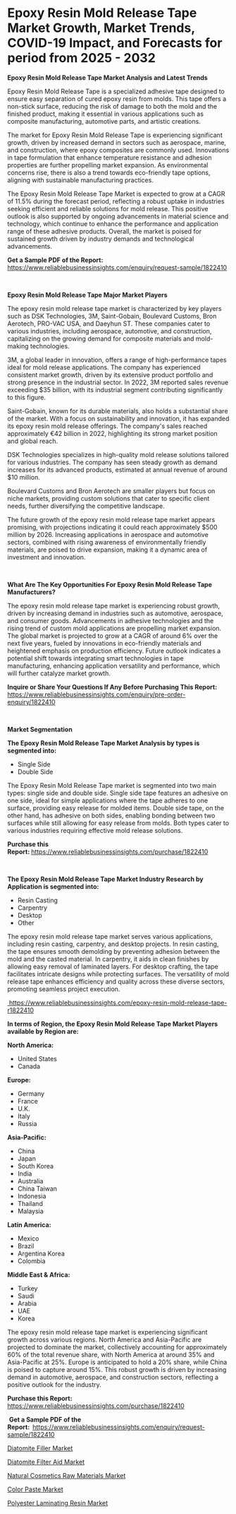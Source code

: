<p><h1>Epoxy Resin Mold Release Tape Market Growth, Market Trends, COVID-19 Impact, and Forecasts for period from 2025 - 2032</h1></p><p><strong>Epoxy Resin Mold Release Tape Market Analysis and Latest Trends</strong></p>
<p><p>Epoxy Resin Mold Release Tape is a specialized adhesive tape designed to ensure easy separation of cured epoxy resin from molds. This tape offers a non-stick surface, reducing the risk of damage to both the mold and the finished product, making it essential in various applications such as composite manufacturing, automotive parts, and artistic creations.</p><p>The market for Epoxy Resin Mold Release Tape is experiencing significant growth, driven by increased demand in sectors such as aerospace, marine, and construction, where epoxy composites are commonly used. Innovations in tape formulation that enhance temperature resistance and adhesion properties are further propelling market expansion. As environmental concerns rise, there is also a trend towards eco-friendly tape options, aligning with sustainable manufacturing practices.</p><p>The Epoxy Resin Mold Release Tape Market is expected to grow at a CAGR of 11.5% during the forecast period, reflecting a robust uptake in industries seeking efficient and reliable solutions for mold release. This positive outlook is also supported by ongoing advancements in material science and technology, which continue to enhance the performance and application range of these adhesive products. Overall, the market is poised for sustained growth driven by industry demands and technological advancements.</p></p>
<p><strong>Get a Sample PDF of the Report:&nbsp;</strong> <a href="https://www.reliablebusinessinsights.com/enquiry/request-sample/1822410?utm_campaign=60&utm_medium=2&utm_source=Github&utm_content=ia&utm_term=01042025&utm_id=epoxy-resin-mold-release-tape">https://www.reliablebusinessinsights.com/enquiry/request-sample/1822410</a></p>
<p>&nbsp;</p>
<p><strong>Epoxy Resin Mold Release Tape Major Market Players</strong></p>
<p><p>The epoxy resin mold release tape market is characterized by key players such as DSK Technologies, 3M, Saint-Gobain, Boulevard Customs, Bron Aerotech, PRO-VAC USA, and Daeyhun ST. These companies cater to various industries, including aerospace, automotive, and construction, capitalizing on the growing demand for composite materials and mold-making technologies.</p><p>3M, a global leader in innovation, offers a range of high-performance tapes ideal for mold release applications. The company has experienced consistent market growth, driven by its extensive product portfolio and strong presence in the industrial sector. In 2022, 3M reported sales revenue exceeding $35 billion, with its industrial segment contributing significantly to this figure. </p><p>Saint-Gobain, known for its durable materials, also holds a substantial share of the market. With a focus on sustainability and innovation, it has expanded its epoxy resin mold release offerings. The company's sales reached approximately €42 billion in 2022, highlighting its strong market position and global reach.</p><p>DSK Technologies specializes in high-quality mold release solutions tailored for various industries. The company has seen steady growth as demand increases for its advanced products, estimated at annual revenue of around $10 million.</p><p>Boulevard Customs and Bron Aerotech are smaller players but focus on niche markets, providing custom solutions that cater to specific client needs, further diversifying the competitive landscape.</p><p>The future growth of the epoxy resin mold release tape market appears promising, with projections indicating it could reach approximately $500 million by 2026. Increasing applications in aerospace and automotive sectors, combined with rising awareness of environmentally friendly materials, are poised to drive expansion, making it a dynamic area of investment and innovation.</p></p>
<p>&nbsp;</p>
<p><strong>What Are The Key Opportunities For Epoxy Resin Mold Release Tape Manufacturers?</strong></p>
<p><p>The epoxy resin mold release tape market is experiencing robust growth, driven by increasing demand in industries such as automotive, aerospace, and consumer goods. Advancements in adhesive technologies and the rising trend of custom mold applications are propelling market expansion. The global market is projected to grow at a CAGR of around 6% over the next five years, fueled by innovations in eco-friendly materials and heightened emphasis on production efficiency. Future outlook indicates a potential shift towards integrating smart technologies in tape manufacturing, enhancing application versatility and performance, which will further catalyze market growth.</p></p>
<p><strong>Inquire or Share Your Questions If Any Before Purchasing This Report:</strong> <a href="https://www.reliablebusinessinsights.com/enquiry/pre-order-enquiry/1822410?utm_campaign=60&utm_medium=2&utm_source=Github&utm_content=ia&utm_term=01042025&utm_id=epoxy-resin-mold-release-tape">https://www.reliablebusinessinsights.com/enquiry/pre-order-enquiry/1822410</a></p>
<p>&nbsp;</p>
<p><strong>Market Segmentation</strong></p>
<p><strong>The Epoxy Resin Mold Release Tape Market Analysis by types is segmented into:</strong></p>
<p><ul><li>Single Side</li><li>Double Side</li></ul></p>
<p><p>The Epoxy Resin Mold Release Tape market is segmented into two main types: single side and double side. Single side tape features an adhesive on one side, ideal for simple applications where the tape adheres to one surface, providing easy release for molded items. Double side tape, on the other hand, has adhesive on both sides, enabling bonding between two surfaces while still allowing for easy release from molds. Both types cater to various industries requiring effective mold release solutions.</p></p>
<p><strong>Purchase this Report:&nbsp;</strong><a href="https://www.reliablebusinessinsights.com/purchase/1822410?utm_campaign=60&utm_medium=2&utm_source=Github&utm_content=ia&utm_term=01042025&utm_id=epoxy-resin-mold-release-tape">https://www.reliablebusinessinsights.com/purchase/1822410</a></p>
<p>&nbsp;</p>
<p><strong>The Epoxy Resin Mold Release Tape Market Industry Research by Application is segmented into:</strong></p>
<p><ul><li>Resin Casting</li><li>Carpentry</li><li>Desktop</li><li>Other</li></ul></p>
<p><p>The epoxy resin mold release tape market serves various applications, including resin casting, carpentry, and desktop projects. In resin casting, the tape ensures smooth demolding by preventing adhesion between the mold and the casted material. In carpentry, it aids in clean finishes by allowing easy removal of laminated layers. For desktop crafting, the tape facilitates intricate designs while protecting surfaces. The versatility of mold release tape enhances efficiency and quality across these diverse sectors, promoting seamless project execution.</p></p>
<p><a href="https://www.reliablebusinessinsights.com/epoxy-resin-mold-release-tape-r1822410?utm_campaign=60&utm_medium=2&utm_source=Github&utm_content=ia&utm_term=01042025&utm_id=epoxy-resin-mold-release-tape">&nbsp;https://www.reliablebusinessinsights.com/epoxy-resin-mold-release-tape-r1822410</a></p>
<p><strong>In terms of Region, the Epoxy Resin Mold Release Tape Market Players available by Region are:</strong></p>
<p>
    <p> <strong> North America: </strong>
        <ul>
            <li>United States</li>
            <li>Canada</li>
        </ul>
        </p> 
    <p> <strong> Europe: </strong>
        <ul>
            <li>Germany</li>
            <li>France</li>
            <li>U.K.</li>
            <li>Italy</li>
            <li>Russia</li>
        </ul>
        </p> 
    <p> <strong> Asia-Pacific: </strong>
        <ul>
            <li>China</li>
            <li>Japan</li>
            <li>South Korea</li>
            <li>India</li>
            <li>Australia</li>
            <li>China Taiwan</li>
            <li>Indonesia</li>
            <li>Thailand</li>
            <li>Malaysia</li>
        </ul>
        </p> 
    <p> <strong> Latin America: </strong>
        <ul>
            <li>Mexico</li>
            <li>Brazil</li>
            <li>Argentina Korea</li>
            <li>Colombia</li>
        </ul>
        </p> 
    <p> <strong> Middle East & Africa: </strong>
        <ul>
            <li>Turkey</li>
            <li>Saudi</li>
            <li>Arabia</li>
            <li>UAE</li>
            <li>Korea</li>
        </ul>
    </p>
    </p>
<p><p>The epoxy resin mold release tape market is experiencing significant growth across various regions. North America and Asia-Pacific are projected to dominate the market, collectively accounting for approximately 60% of the total revenue share, with North America at around 35% and Asia-Pacific at 25%. Europe is anticipated to hold a 20% share, while China is poised to capture around 15%. This robust growth is driven by increasing demand in automotive, aerospace, and construction sectors, reflecting a positive outlook for the industry.</p></p>
<p><strong>Purchase this Report: </strong><a href="https://www.reliablebusinessinsights.com/purchase/1822410?utm_campaign=60&utm_medium=2&utm_source=Github&utm_content=ia&utm_term=01042025&utm_id=epoxy-resin-mold-release-tape">https://www.reliablebusinessinsights.com/purchase/1822410</a></p>
<p>&nbsp;<strong>Get a Sample PDF of the Report:&nbsp;&nbsp;</strong><a href="https://www.reliablebusinessinsights.com/enquiry/request-sample/1822410?utm_campaign=60&utm_medium=2&utm_source=Github&utm_content=ia&utm_term=01042025&utm_id=epoxy-resin-mold-release-tape">https://www.reliablebusinessinsights.com/enquiry/request-sample/1822410</a></p>
<p><strong></strong></p>
<p><p><a href="https://github.com/pllahoithana9/Market-Research-Report-List-1/blob/main/diatomite-filler-market.md?utm_campaign=60&utm_medium=2&utm_source=Github&utm_content=ia&utm_term=01042025&utm_id=epoxy-resin-mold-release-tape">Diatomite Filler Market</a></p><p><a href="https://github.com/houltngake/Market-Research-Report-List-1/blob/main/diatomite-filter-aid-market.md?utm_campaign=60&utm_medium=2&utm_source=Github&utm_content=ia&utm_term=01042025&utm_id=epoxy-resin-mold-release-tape">Diatomite Filter Aid Market</a></p><p><a href="https://github.com/zeyddaddo4/Market-Research-Report-List-1/blob/main/natural-cosmetics-raw-materials-market.md?utm_campaign=60&utm_medium=2&utm_source=Github&utm_content=ia&utm_term=01042025&utm_id=epoxy-resin-mold-release-tape">Natural Cosmetics Raw Materials Market</a></p><p><a href="https://github.com/snakewaduddx/Market-Research-Report-List-1/blob/main/color-paste-market.md?utm_campaign=60&utm_medium=2&utm_source=Github&utm_content=ia&utm_term=01042025&utm_id=epoxy-resin-mold-release-tape">Color Paste Market</a></p><p><a href="https://github.com/sakuniniray98/Market-Research-Report-List-1/blob/main/polyester-laminating-resin-market.md?utm_campaign=60&utm_medium=2&utm_source=Github&utm_content=ia&utm_term=01042025&utm_id=epoxy-resin-mold-release-tape">Polyester Laminating Resin Market</a></p></p>